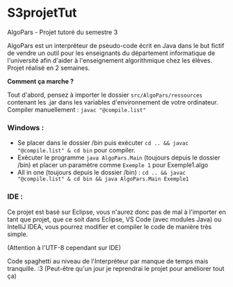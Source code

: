 # S3projetTut
AlgoPars - Projet tutoré du semestre 3

AlgoPars est un interpréteur de pseudo-code écrit en Java dans le but fictif de vendre un outil pour les enseignants du département informatique de l'université afin d'aider à l'enseignement algorithmique chez les élèves.
Projet réalisé en 2 semaines.

**Comment ça marche ?**

Tout d'abord, pensez à importer le dossier `src/AlgoPars/ressources` contenant les .jar dans les variables d'environnement de votre ordinateur.
Compiler manuellement : `javac "@compile.list"`


### Windows :
- Se placer dans le dossier /bin puis exécuter `cd .. && javac "@compile.list" & cd bin` pour compiler.
- Exécuter le programme `java AlgoPars.Main` (toujours depuis le dossier /bin) et placer un paramètre comme `Exemple 1` pour Exemple1.algo
- All in one (toujours depuis le dossier /bin) : `cd .. && javac "@compile.list" & cd bin && java AlgoPars.Main Exemple1`

### IDE :
Ce projet est basé sur Eclipse, vous n'aurez donc pas de mal à l'importer en tant que projet, que ce soit dans Eclipse, VS Code (avec modules Java) ou IntelliJ IDEA, vous pourrez modifier et compiler le code de manière très simple.

(Attention à l'UTF-8 cependant sur IDE)

Code spaghetti au niveau de l'Interpréteur par manque de temps mais tranquille. :3
(Peut-être qu'un jour je reprendrai le projet pour améliorer tout ça)
